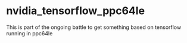 # nvidia_tensorflow_ppc64le

This is part of the ongoing battle to get something based on tensorflow running in ppc64le

